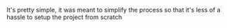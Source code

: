 It's pretty simple, it was meant to simplify the process so that it's less of a hassle to setup the project from scratch
